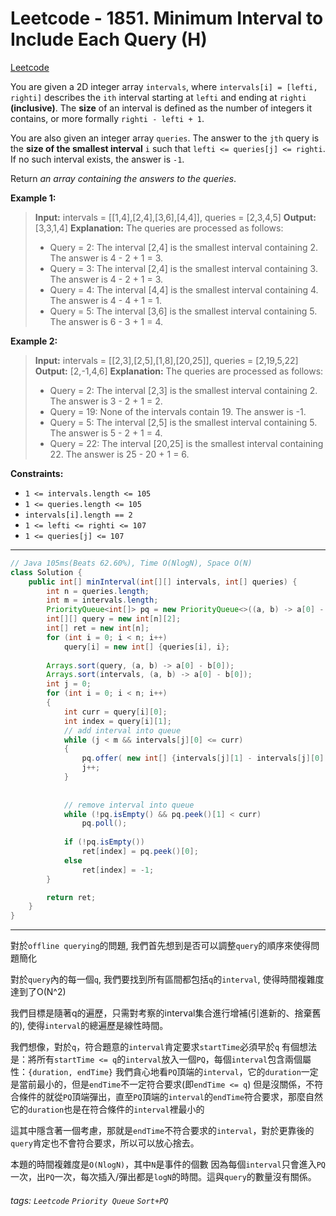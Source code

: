# Leetcode - 1851. Minimum Interval to Include Each Query (H)

[Leetcode](https://leetcode.com/problems/minimum-interval-to-include-each-query/)

You are given a 2D integer array `intervals`, where `intervals[i] = [lefti, righti]` describes the `ith` interval starting at `lefti` and ending at `righti` **(inclusive)**. The **size** of an interval is defined as the number of integers it contains, or more formally `righti - lefti + 1`.

You are also given an integer array `queries`. The answer to the `jth` query is the **size of the smallest interval** `i` such that `lefti <= queries[j] <= righti`. If no such interval exists, the answer is `-1`.

Return _an array containing the answers to the queries_.

**Example 1:**

> **Input:** intervals = [[1,4],[2,4],[3,6],[4,4]], queries = [2,3,4,5]
> **Output:** [3,3,1,4]
> **Explanation:** The queries are processed as follows:
> - Query = 2: The interval [2,4] is the smallest interval containing 2. The answer is 4 - 2 + 1 = 3.
> - Query = 3: The interval [2,4] is the smallest interval containing 3. The answer is 4 - 2 + 1 = 3.
> - Query = 4: The interval [4,4] is the smallest interval containing 4. The answer is 4 - 4 + 1 = 1.
> - Query = 5: The interval [3,6] is the smallest interval containing 5. The answer is 6 - 3 + 1 = 4.

**Example 2:**

> **Input:** intervals = [[2,3],[2,5],[1,8],[20,25]], queries = [2,19,5,22]
> **Output:** [2,-1,4,6]
> **Explanation:** The queries are processed as follows:
> - Query = 2: The interval [2,3] is the smallest interval containing 2. The answer is 3 - 2 + 1 = 2.
> - Query = 19: None of the intervals contain 19. The answer is -1.
> - Query = 5: The interval [2,5] is the smallest interval containing 5. The answer is 5 - 2 + 1 = 4.
> - Query = 22: The interval [20,25] is the smallest interval containing 22. The answer is 25 - 20 + 1 = 6.

**Constraints:**

-   `1 <= intervals.length <= 105`
-   `1 <= queries.length <= 105`
-   `intervals[i].length == 2`
-   `1 <= lefti <= righti <= 107`
-   `1 <= queries[j] <= 107`

---
```java
// Java 105ms(Beats 62.60%), Time O(NlogN), Space O(N)
class Solution {
    public int[] minInterval(int[][] intervals, int[] queries) {
        int n = queries.length;
        int m = intervals.length;
        PriorityQueue<int[]> pq = new PriorityQueue<>((a, b) -> a[0] - b[0]); // len, endTime
        int[][] query = new int[n][2];
        int[] ret = new int[n];
        for (int i = 0; i < n; i++)
            query[i] = new int[] {queries[i], i};
        
        Arrays.sort(query, (a, b) -> a[0] - b[0]);
        Arrays.sort(intervals, (a, b) -> a[0] - b[0]);
        int j = 0;
        for (int i = 0; i < n; i++)
        {
            int curr = query[i][0];
            int index = query[i][1];
            // add interval into queue
            while (j < m && intervals[j][0] <= curr)
            {
                pq.offer( new int[] {intervals[j][1] - intervals[j][0] + 1, intervals[j][1]});
                j++;
            }
                
            
            // remove interval into queue
            while (!pq.isEmpty() && pq.peek()[1] < curr)
                pq.poll();
            
            if (!pq.isEmpty())
                ret[index] = pq.peek()[0];
            else
                ret[index] = -1;
        }

        return ret;
    }
}
```
---

對於`offline querying`的問題, 我們首先想到是否可以調整`query`的順序來使得問題簡化

對於`query`內的每一個`q`, 我們要找到所有區間都包括`q`的`interval`, 使得時間複雜度達到了O(N^2)

我們目標是隨著q的遍歷，只需對考察的interval集合進行增補(引進新的、捨棄舊的), 使得`interval`的總遍歷是線性時間。

我們想像，對於`q`，符合題意的`interval`肯定要求`startTime`必須早於`q`
有個想法是：將所有`startTime <= q`的`interval`放入一個`PQ`，每個`interval`包含兩個屬性：`{duration, endTime}`
我們貪心地看`PQ`頂端的`interval`，它的`duration`一定是當前最小的，但是`endTime`不一定符合要求(即`endTime <= q`)
但是沒關係，不符合條件的就從`PQ`頂端彈出，直至`PQ`頂端的`interval`的`endTime`符合要求，那麼自然它的`duration`也是在符合條件的`interval`裡最小的

這其中隱含著一個考慮，那就是`endTime`不符合要求的`interval`，對於更靠後的`query`肯定也不會符合要求，所以可以放心捨去。

本題的時間複雜度是`O(NlogN)`，其中`N`是事件的個數
因為每個`interval`只會進入`PQ`一次，出`PQ`一次，每次插入/彈出都是`logN`的時間。這與`query`的數量沒有關係。


###### tags: `Leetcode` `Priority Queue` `Sort+PQ`